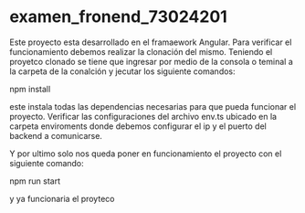 # examen_fronend_73024201
Este proyecto esta desarrollado en el framaework Angular. Para verificar el funcionamiento debemos realizar la clonación del mismo.
Teniendo el proyetco clonado se tiene que ingresar por medio de la consola o teminal a la carpeta de la conalción y jecutar los siguiente comandos:

npm install

este instala todas las dependencias necesarias para que pueda funcionar el proyecto.
Verificar las configuraciones del archivo env.ts ubicado en la carpeta enviroments donde debemos configurar el ip y el puerto del backend a comunicarse.

Y por ultimo solo nos queda poner en funcionamiento el proyecto con el siguiente comando:

npm run start

y ya funcionaria el proyteco
